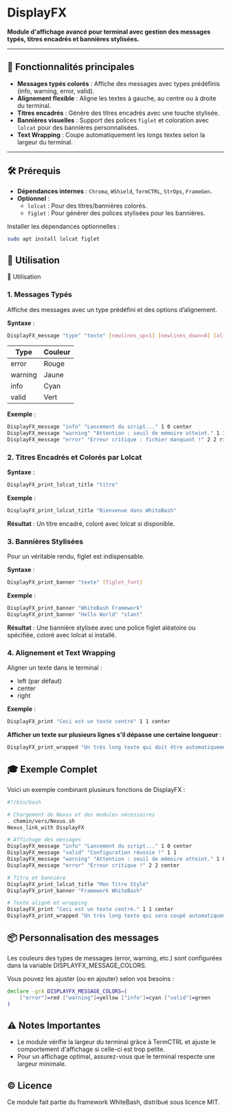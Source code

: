 # **DisplayFX**
**Module d'affichage avancé pour terminal avec gestion des messages typés, titres encadrés et bannières stylisées.**

---

## 🎯 **Fonctionnalités principales**
- **Messages typés colorés** : Affiche des messages avec types prédéfinis (info, warning, error, valid).
- **Alignement flexible** : Aligne les textes à gauche, au centre ou à droite du terminal.
- **Titres encadrés** : Génère des titres encadrés avec une touche stylisée.
- **Bannières visuelles** : Support des polices `figlet` et coloration avec `lolcat` pour des bannières personnalisées.
- **Text Wrapping** : Coupe automatiquement les longs textes selon la largeur du terminal.

---

## 🛠️ **Prérequis**
- **Dépendances internes** : `Chroma`, `WShield`, `TermCTRL`, `StrOps`, `FrameGen`.
- **Optionnel** :
    - `lolcat` : Pour des titres/bannières colorés.
    - `figlet` : Pour générer des polices stylisées pour les bannières.

Installer les dépendances optionnelles :
```bash
sudo apt install lolcat figlet
```

## 🚀 **Utilisation**
🚀 Utilisation
### 1. **Messages Typés**
Affiche des messages avec un type prédéfini et des options d’alignement.

**Syntaxe** :
```Bash
DisplayFX_message "type" "texte" [newlines_up=1] [newlines_down=0] [alignement=left]
```


| **Type** | **Couleur** |
|----------|-------------|
| error    | 	Rouge      |
| warning  | 	Jaune      |
| info     | 	Cyan       |
| valid    | 	Vert       |

**Exemple** :
```Bash
DisplayFX_message "info" "Lancement du script..." 1 0 center
DisplayFX_message "warning" "Attention : seuil de mémoire atteint." 1 1 left
DisplayFX_message "error" "Erreur critique : fichier manquant !" 2 2 right
```

### 2. **Titres Encadrés et Colorés par Lolcat**

**Syntaxe** :
```Bash
DisplayFX_print_lolcat_title "titre"
```

**Exemple** :
```Bash
DisplayFX_print_lolcat_title "Bienvenue dans WhiteBash"
```

**Résultat** :
Un titre encadré, coloré avec lolcat si disponible.

### 3. **Bannières Stylisées**
Pour un véritable rendu, figlet est indispensable.

**Syntaxe** :
```Bash
DisplayFX_print_banner "texte" [figlet_font]
```

**Exemple** :
```Bash
DisplayFX_print_banner "WhiteBash Framework"
DisplayFX_print_banner "Hello World" "slant"
```

**Résultat** :
Une bannière stylisée avec une police figlet aléatoire ou spécifiée, coloré avec lolcat si installé.

### 4. **Alignement et Text Wrapping**
Aligner un texte dans le terminal :

- left (par défaut)
- center
- right

**Exemple** :
```Bash
DisplayFX_print "Ceci est un texte centré" 1 1 center
```

**Afficher un texte sur plusieurs lignes s'il dépasse une certaine longueur** :
```Bash
DisplayFX_print_wrapped "Un très long texte qui doit être automatiquement coupé pour s'adapter à la longueur maximale." 40 center
```

## 🎓 **Exemple Complet**
Voici un exemple combinant plusieurs fonctions de DisplayFX :

```Bash
#!/bin/bash

# Chargement de Nexus et des modules nécessaires
. chemin/vers/Nexus.sh
Nexus_link_with DisplayFX

# Affichage des messages
DisplayFX_message "info" "Lancement du script..." 1 0 center
DisplayFX_message "valid" "Configuration réussie !" 1 1
DisplayFX_message "warning" "Attention : seuil de mémoire atteint." 1 0 right
DisplayFX_message "error" "Erreur critique !" 2 2 center

# Titre et bannière
DisplayFX_print_lolcat_title "Mon Titre Stylé"
DisplayFX_print_banner "Framework WhiteBash"

# Texte aligné et wrapping
DisplayFX_print "Ceci est un texte centré." 1 1 center
DisplayFX_print_wrapped "Un très long texte qui sera coupé automatiquement selon la longeur maximale qui a été définie" 50 center
```

## 📦 **Personnalisation des messages**
Les couleurs des types de messages (error, warning, etc.) sont configurées dans la variable DISPLAYFX_MESSAGE_COLORS. 

Vous pouvez les ajuster (ou en ajouter) selon vos besoins :

```Bash
declare -grA DISPLAYFX_MESSAGE_COLORS=(
    ["error"]=red ["warning"]=yellow ["info"]=cyan ["valid"]=green
)
```

## ⚠️ **Notes Importantes**
- Le module vérifie la largeur du terminal grâce à TermCTRL et ajuste le comportement d'affichage si celle-ci est trop petite.
- Pour un affichage optimal, assurez-vous que le terminal respecte une largeur minimale.

## © **Licence**
Ce module fait partie du framework WhiteBash, distribué sous licence MIT.
